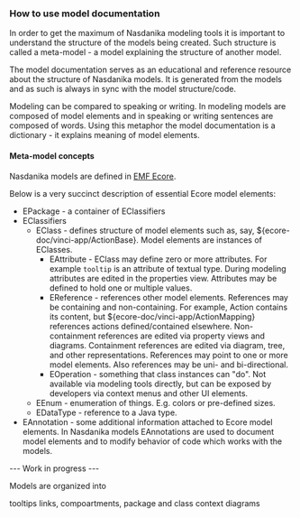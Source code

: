 ### How to use model documentation

In order to get the maximum of Nasdanika modeling tools it is important to understand the structure of the models being created.
Such structure is called a meta-model - a model explaining the structure of another model.

The model documentation serves as an educational and reference resource about the structure of Nasdanika models. 
It is generated from the models and as such is always in sync with the model structure/code.

Modeling can be compared to speaking or writing. In modeling models are composed of model elements and in speaking or writing sentences are composed of words. 
Using this metaphor the model documentation is a dictionary - it explains meaning of model elements.

#### Meta-model concepts

Nasdanika models are defined in [EMF Ecore](https://www.vogella.com/tutorials/EclipseEMF/article.html). 

Below is a very succinct description of essential Ecore model elements:

* EPackage - a container of EClassifiers
* EClassifiers
    * EClass - defines structure of model elements such as, say, ${ecore-doc/vinci-app/ActionBase}. Model elements are instances of EClasses.  
        * EAttribute - EClass may define zero or more attributes. For example ``tooltip`` is an attribute of textual type. During modeling attributes are edited in the properties view. Attributes may be defined to hold one or multiple values. 
        * EReference - references other model elements. References may be containing and non-containing. For example, Action contains its content, but ${ecore-doc/vinci-app/ActionMapping} references actions defined/contained elsewhere. Non-containment references are edited via property views and diagrams. Containment references are edited via diagram, tree, and other representations. References may point to one or more model elements. Also references may be uni- and bi-directional. 
        * EOperation - something that class instances can "do". Not available via modeling tools directly, but can be exposed by developers via context menus and other UI elements.
    * EEnum - enumeration of things. E.g. colors or pre-defined sizes.
    * EDataType - reference to a Java type.
* EAnnotation - some additional information attached to Ecore model elements. In Nasdanika models EAnnotations are used to document model elements and to modify behavior of code which works with the models.       

--- Work in progress ---

Models are organized into       

tooltips links, compoartments, package and class context diagrams